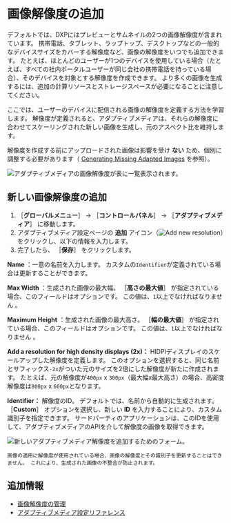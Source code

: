 # 画像解像度の追加

デフォルトでは、DXPにはプレビューとサムネイルの2つの画像解像度が含まれています。 携帯電話、タブレット、ラップトップ、デスクトップなどの一般的なデバイスサイズをカバーする解像度など、画像の解像度をいつでも追加できます。 たとえば、ほとんどのユーザーが1つのデバイスを使用している場合（たとえば、すべての社内ポータルユーザーが同じ会社の携帯電話を持っている場合）、そのデバイスを対象とする解像度を作成できます。 より多くの画像を生成するには、追加の計算リソースとストレージスペースが必要になることに注意してください。

ここでは、ユーザーのデバイスに配信される画像の解像度を定義する方法を学習します。 解像度が定義されると、アダプティブメディアは、それらの解像度に合わせてスケーリングされた新しい画像を生成し、元のアスペクト比を維持します。

解像度を作成する前にアップロードされた画像は影響を受け **ない** ため、個別に調整する必要があります（ [Generating Missing Adapted Images](./managing-image-resolutions.md#generating-missing-adapted-images) を参照）。

![アダプティブメディアの画像解像度が表に一覧表示されます。](./adding-image-resolutions/images/01.png)

## 新しい画像解像度の追加

1. ［**グローバルメニュー**］ &rarr; ［**コントロールパネル**］ &rarr; ［**アダプティブメディア**］ に移動します。
1. アダプティブメディア設定ページの **追加** アイコン（![Add new resolution](../../../../images/icon-add.png)）をクリックし、以下の情報を入力します。
1. 完了したら、 ［**保存**］ をクリックします。

**Name** ：一意の名前を入力します。 カスタムの`Identifier`が定義されている場合は更新することができます。

**Max Width** ：生成された画像の最大幅。 ［**高さの最大値**］ が指定されている場合、このフィールドはオプションです。 この値は、`1`以上でなければなりません 。

**Maximum Height** ：生成された画像の最大高さ。 ［**幅の最大値**］ が指定されている場合、このフィールドはオプションです。 この値は、`1`以上でなければなりません 。

**Add a resolution for high density displays (2x)：** HIDPIディスプレイのスケールアップした解像度を定義します。 このオプションを選択すると、同じ名前とサフィックス`-2x`がついた元のサイズを2倍にした解像度が新たに作成されます。  たとえば、元の解像度が`400px` x `300px`（最大幅x最大高さ）の場合、高密度解像度は`800px` x `600px`となります。

**Identifier：** 解像度のID。 デフォルトでは、名前から自動的に生成されます。 ［**Custom**］ オプションを選択し、新しい **ID** を入力することにより、カスタム識別子を指定できます。 サードパーティのアプリケーションは、このIDを使用して、アダプティブメディアのAPIを介して解像度の画像を取得できます。

![新しいアダプティブメディア解像度を追加するためのフォーム。](./adding-image-resolutions/images/02.png)

```{tip}
画像の適用に解像度が使用されている場合、画像の解像度とその識別子を更新することはできません。 これにより、生成された画像の不整合が防止されます。
```

## 追加情報

* [画像解像度の管理](./managing-image-resolutions.md)
* [アダプティブメディア設定リファレンス](./adaptive-media-configuration-reference.md)
